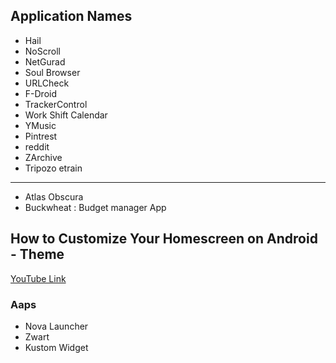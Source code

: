 ## Application Names

- Hail
- NoScroll
- NetGurad
- Soul Browser
- URLCheck
- F-Droid
- TrackerControl
- Work Shift Calendar
- YMusic
- Pintrest
- reddit
- ZArchive
- Tripozo etrain

<hr>

- Atlas Obscura
- Buckwheat : Budget manager App

## How to Customize Your Homescreen on Android - Theme
[YouTube Link](https://youtu.be/D5Vjo2rwbV8?si=Se_E7VUIpKuSP-hD)

### Aaps
- Nova Launcher
- Zwart
- Kustom Widget
